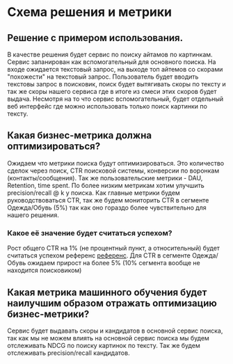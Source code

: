 # Схема решения и метрики

## Решение с примером использования.
В качестве решения будет сервис по поиску айтамов по картинкам. Сервис запанирован как вспомогательный для основного поиска. На входе ожидается текстовый запрос, на выходе топ айтемов со скорами "похожести" на текстовый запрос. Пользователь будет вводить текстовы запрос в поисковик, поиск будет вытягивать скоры по тексту и так же скоры нашего сервиса где в итоге из смеси этих скоров будет выдача. 
Несмотря на то что сервис вспомогательный, будет отдельный веб интерфейс где можно использовать только поиск картинки по тексту. 

## Какая бизнес-метрика должна оптимизироваться? 
Ожидаем что метрики поиска будут оптимизироваться. Это количество сделок через поиск, CTR поисковой системы, конверсии по воронкам (контакты/сообщения).
Так же пользовательские метрики - DAU, Retention, time spent. 
По более низким метрикам хотим улучшить precision/recall @ k у поиска.
Как главные метрики будем руководствоваться CTR, так же будем мониторить CTR в сегменте Одежда/Обувь (5%) так как оно гораздо более чувствительно для нашего решения.

### Какое её значение будет считаться успехом?
Рост общего CTR на 1% (не процентный пункт, а относительный) будет считаться успехом референс [референс](https://habr.com/ru/companies/oleg-bunin/articles/844040/).
Для CTR в сегменте Одежда/Обувь ожидаем прирост на более 5% (10% сегмента вообще не находится поисковиком)

## Какая метрика машинного обучения будет наилучшим образом отражать оптимизацию бизнес-метрики?
Сервис будет выдавать скоры и кандидатов в основной сервис поиска, так как мы не можем влиять на основной сервис поиска мы будем отслеживать NDCG по поиску картинок по тексту. Так же будем отслеживать precision/recall кандидатов.